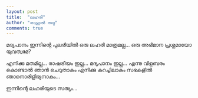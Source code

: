 ```yaml
---
layout: post
title:  "ലഹരി"
author: "രാഹുൽ രഖു"
comments: true
---
```

മദ്യപാനം ഇന്നിന്റെ പുലരിയിൽ ഒരു ലഹരി മാത്രമല്ല... ഒരു അഭിമാന പ്രശ്നമായോ യുവത്വമേ?

എനിക്കു മതമില്ല... രാഷട്രീയം ഇല്ല... മദ്യപാനം ഇല്ല... എന്നു വിളബരം കൊണ്ടാൽ ഞാൻ ചെറുതാകും എനിക്കു കുറച്ചിലാകും സഭകളിൽ ഞാനൊരിളിഭ്യനാകും...

ഇന്നിന്റെ ലഹരിയുടെ സത്യം...
